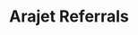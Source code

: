 ---
title: 'Arajet Referrals'
url: 'https://www.arajet.com/en/refer-legal'
coverImage: '/images/arajetreferrals.png'
client: 'Arajet Airlines'
clientUrl: 'https://arajet.com'
contractor: 'Huagati Systems'
contractorUrl: 'https://huagati.com/'
startDate: 2024-04-01
endDate: 2024-05-01
description: ""
shortDesc: "Arajet's User Referral Program"
---
